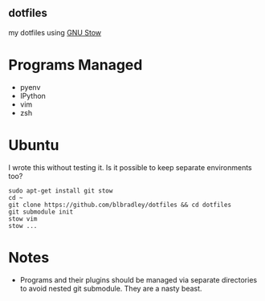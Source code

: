 dotfiles
--------

my dotfiles using [GNU Stow](http://www.gnu.org/software/stow/)


Programs Managed
================

* pyenv
* IPython
* vim
* zsh


Ubuntu
======

I wrote this without testing it. Is it possible to keep separate environments too?

	sudo apt-get install git stow
	cd ~
	git clone https://github.com/blbradley/dotfiles && cd dotfiles
	git submodule init
	stow vim
	stow ...

Notes
=====

* Programs and their plugins should be managed via separate directories to avoid nested git submodule. They are a nasty beast.
